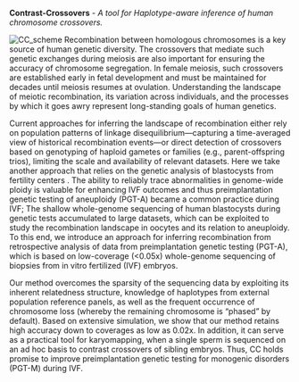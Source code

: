 **Contrast-Crossovers** - _A tool for Haplotype-aware inference of human chromosome crossovers._

![CC_scheme](https://github.com/scikal/contrast-crossovers/blob/main/illustrations/CC_fig1.png)
Recombination between homologous chromosomes is a key source of human genetic diversity. The crossovers that mediate such genetic exchanges during meiosis are also important for ensuring the accuracy of chromosome segregation. In female meiosis, such crossovers are established early in fetal development and must be maintained for decades until meiosis resumes at ovulation. Understanding the landscape of meiotic recombination, its variation across individuals, and the processes by which it goes awry represent long-standing goals of human genetics.

Current approaches for inferring the landscape of recombination either rely on population patterns of linkage disequilibrium—capturing a time-averaged view of historical recombination events—or direct detection of crossovers based on genotyping of haploid gametes or families (e.g., parent-offspring trios), limiting the scale and availability of relevant datasets.
Here we take another approach that relies on the genetic analysis of blastocysts from fertility centers . The ability to reliably trace abnormalities in genome-wide ploidy is valuable for enhancing IVF outcomes and thus preimplantation genetic testing of aneuploidy (PGT-A) became a common practice during IVF; The shallow whole-genome sequencing of human blastocysts during genetic tests accumulated to large datasets, which can be exploited to study the recombination landscape in oocytes and its relation to aneuploidy. To this end, we introduce an approach for inferring recombination from retrospective analysis of data from preimplantation genetic testing (PGT-A), which is based on low-coverage (<0.05x) whole-genome sequencing of biopsies from in vitro fertilized (IVF) embryos. 

Our method overcomes the sparsity of the sequencing data by exploiting its inherent relatedness structure, knowledge of haplotypes from external population reference panels, as well as the frequent occurrence of chromosome loss (whereby the remaining chromosome is “phased” by default). Based on extensive simulation, we show that our method retains high accuracy down to coverages as low as 0.02x.  In addition, it can serve as a practical tool for karyomapping, when a single sperm is sequenced on an ad hoc basis to contrast crossovers of sibling embryos. Thus, CC holds promise to improve preimplantation genetic testing for monogenic disorders (PGT-M) during IVF.

